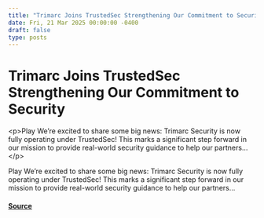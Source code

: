```yaml
---
title: "Trimarc Joins TrustedSec Strengthening Our Commitment to Security"
date: Fri, 21 Mar 2025 00:00:00 -0400
draft: false
type: posts
---
```

# Trimarc Joins TrustedSec Strengthening Our Commitment to Security





 &lt;p&gt;Play We’re excited to share some big news: Trimarc Security is now fully operating under TrustedSec! This marks a significant step forward in our mission to provide real-world security guidance to help our partners…&lt;/p&gt; 

<p>Play We’re excited to share some big news: Trimarc Security is now fully operating under TrustedSec! This marks a significant step forward in our mission to provide real-world security guidance to help our partners…</p>

#### [Source](https://trustedsec.com/blog/trimarc-joins-trustedsec-strengthening-our-commitment-to-security)


